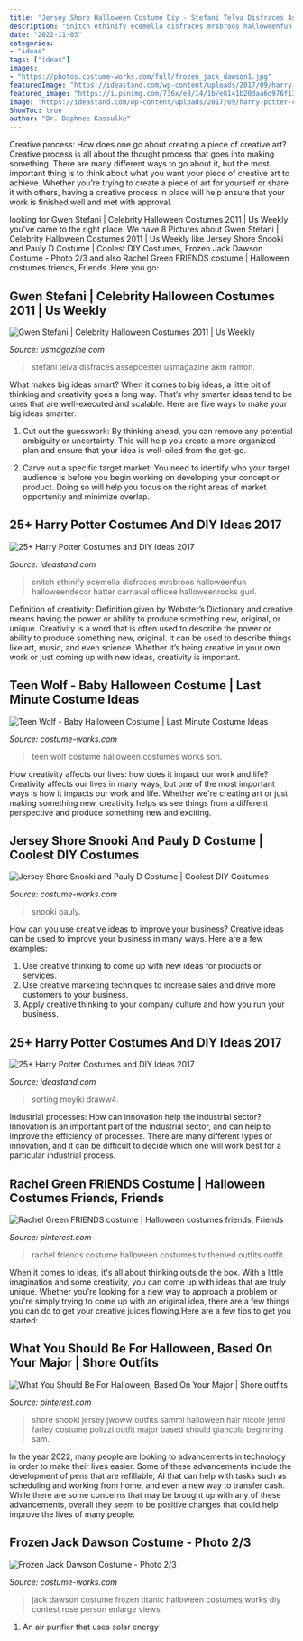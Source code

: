 ```yaml
---
title: "Jersey Shore Halloween Costume Diy - Stefani Telva Disfraces Assepoester Usmagazine Akm Ramon"
description: "Snitch ethinify ecemella disfraces mrsbroos halloweenfun halloweendecor hatter carnaval officee halloweenrocks gurl"
date: "2022-11-03"
categories:
- "ideas"
tags: ["ideas"]
images:
- "https://photos.costume-works.com/full/frozen_jack_dawson1.jpg"
featuredImage: "https://ideastand.com/wp-content/uploads/2017/09/harry-potter-costumes/5-harry-potter-halloween-costume-diy.jpg"
featured_image: "https://i.pinimg.com/736x/e8/14/1b/e8141b20daa6d976f1371b5329dd2ae2--costume-parties-jersey-girl.jpg"
image: "https://ideastand.com/wp-content/uploads/2017/09/harry-potter-costumes/24-harry-potter-halloween-costume-diy.jpg"
ShowToc: true
author: "Dr. Daphnee Kassulke"
---
```



Creative process: How does one go about creating a piece of creative art?
Creative process is all about the thought process that goes into making something. There are many different ways to go about it, but the most important thing is to think about what you want your piece of creative art to achieve. Whether you’re trying to create a piece of art for yourself or share it with others, having a creative process in place will help ensure that your work is finished well and met with approval.

	

		
looking for Gwen Stefani | Celebrity Halloween Costumes 2011 | Us Weekly you've came to the right place. We have 8 Pictures about Gwen Stefani | Celebrity Halloween Costumes 2011 | Us Weekly like Jersey Shore Snooki and Pauly D Costume | Coolest DIY Costumes, Frozen Jack Dawson Costume - Photo 2/3 and also Rachel Green FRIENDS costume | Halloween costumes friends, Friends. Here you go:
		
    
## Gwen Stefani | Celebrity Halloween Costumes 2011 | Us Weekly

<img loading=lazy src="http://img.wennermedia.com/820-width/1320071500_gwen-stefani-560.jpg" onerror="this.onerror=null;this.src='https://tse2.mm.bing.net/th?id=OIP.KpCLr_Uq2qwZTduNZlwkzAHaKc&amp;pid=15.1';" alt="Gwen Stefani | Celebrity Halloween Costumes 2011 | Us Weekly">

_Source: usmagazine.com_

>stefani telva disfraces assepoester usmagazine akm ramon. 

	

What makes big ideas smart?
When it comes to big ideas, a little bit of thinking and creativity goes a long way. That’s why smarter ideas tend to be ones that are well-executed and scalable. Here are five ways to make your big ideas smarter:
1. Cut out the guesswork: By thinking ahead, you can remove any potential ambiguity or uncertainty. This will help you create a more organized plan and ensure that your idea is well-oiled from the get-go.

2. Carve out a specific target market: You need to identify who your target audience is before you begin working on developing your concept or product. Doing so will help you focus on the right areas of market opportunity and minimize overlap.


    
## 25+ Harry Potter Costumes And DIY Ideas 2017

<img loading=lazy src="https://ideastand.com/wp-content/uploads/2017/09/harry-potter-costumes/24-harry-potter-halloween-costume-diy.jpg" onerror="this.onerror=null;this.src='https://tse3.mm.bing.net/th?id=OIP.5K5NYTuZMdR01mboxmtbQQHaLj&amp;pid=15.1';" alt="25+ Harry Potter Costumes and DIY Ideas 2017">

_Source: ideastand.com_

>snitch ethinify ecemella disfraces mrsbroos halloweenfun halloweendecor hatter carnaval officee halloweenrocks gurl. 

	

Definition of creativity: Definition given by Webster’s Dictionary and creative means having the power or ability to produce something new, original, or unique.
Creativity is a word that is often used to describe the power or ability to produce something new, original. It can be used to describe things like art, music, and even science. Whether it’s being creative in your own work or just coming up with new ideas, creativity is important.

    
## Teen Wolf - Baby Halloween Costume | Last Minute Costume Ideas

<img loading=lazy src="https://photos.costume-works.com/full/teen_wolf.jpg" onerror="this.onerror=null;this.src='https://tse1.mm.bing.net/th?id=OIP.D8R-4Ba3XvxhhYNzbA6L7gHaOX&amp;pid=15.1';" alt="Teen Wolf - Baby Halloween Costume | Last Minute Costume Ideas">

_Source: costume-works.com_

>teen wolf costume halloween costumes works son. 

	

How creativity affects our lives: how does it impact our work and life?
Creativity affects our lives in many ways, but one of the most important ways is how it impacts our work and life. Whether we're creating art or just making something new, creativity helps us see things from a different perspective and produce something new and exciting.

    
## Jersey Shore Snooki And Pauly D Costume | Coolest DIY Costumes

<img loading=lazy src="https://photos.costume-works.com/full/jersey_shore.jpg" onerror="this.onerror=null;this.src='https://tse1.mm.bing.net/th?id=OIP.MtZMrbp_wxuH6HUfabqXVgHaJ9&amp;pid=15.1';" alt="Jersey Shore Snooki and Pauly D Costume | Coolest DIY Costumes">

_Source: costume-works.com_

>snooki pauly. 

	

How can you use creative ideas to improve your business?
Creative ideas can be used to improve your business in many ways. Here are a few examples:
1. Use creative thinking to come up with new ideas for products or services.
2. Use creative marketing techniques to increase sales and drive more customers to your business.
3. Apply creative thinking to your company culture and how you run your business.

    
## 25+ Harry Potter Costumes And DIY Ideas 2017

<img loading=lazy src="https://ideastand.com/wp-content/uploads/2017/09/harry-potter-costumes/5-harry-potter-halloween-costume-diy.jpg" onerror="this.onerror=null;this.src='https://tse3.mm.bing.net/th?id=OIP.wP3EpCsZXFomWh1HhTxncwHaTz&amp;pid=15.1';" alt="25+ Harry Potter Costumes and DIY Ideas 2017">

_Source: ideastand.com_

>sorting moyiki draww4. 

	

Industrial processes: How can innovation help the industrial sector?
Innovation is an important part of the industrial sector, and can help to improve the efficiency of processes. There are many different types of innovation, and it can be difficult to decide which one will work best for a particular industrial process.

    
## Rachel Green FRIENDS Costume | Halloween Costumes Friends, Friends

<img loading=lazy src="https://i.pinimg.com/originals/f9/56/d0/f956d07159d139b9e9bb8739bba3ca7a.jpg" onerror="this.onerror=null;this.src='https://tse1.mm.bing.net/th?id=OIP.AMggW3zghqnYK9kesS3I4AHaJ4&amp;pid=15.1';" alt="Rachel Green FRIENDS costume | Halloween costumes friends, Friends">

_Source: pinterest.com_

>rachel friends costume halloween costumes tv themed outfits outfit. 

	

When it comes to ideas, it's all about thinking outside the box. With a little imagination and some creativity, you can come up with ideas that are truly unique. Whether you're looking for a new way to approach a problem or you're simply trying to come up with an original idea, there are a few things you can do to get your creative juices flowing.Here are a few tips to get you started:

    
## What You Should Be For Halloween, Based On Your Major | Shore Outfits

<img loading=lazy src="https://i.pinimg.com/736x/e8/14/1b/e8141b20daa6d976f1371b5329dd2ae2--costume-parties-jersey-girl.jpg" onerror="this.onerror=null;this.src='https://tse1.mm.bing.net/th?id=OIP.0-JAI6jJGnoVwbdWHKIa_gHaJ1&amp;pid=15.1';" alt="What You Should Be For Halloween, Based On Your Major | Shore outfits">

_Source: pinterest.com_

>shore snooki jersey jwoww outfits sammi halloween hair nicole jenni farley costume polizzi outfit major based should giancola beginning sam. 

	

In the year 2022, many people are looking to advancements in technology in order to make their lives easier. Some of these advancements include the development of pens that are refillable, AI that can help with tasks such as scheduling and working from home, and even a new way to transfer cash. While there are some concerns that may be brought up with any of these advancements, overall they seem to be positive changes that could help improve the lives of many people.

    
## Frozen Jack Dawson Costume - Photo 2/3

<img loading=lazy src="https://photos.costume-works.com/full/frozen_jack_dawson1.jpg" onerror="this.onerror=null;this.src='https://tse2.mm.bing.net/th?id=OIP.D1xf_0CpFjsgeJFvKcUaWgHaLW&amp;pid=15.1';" alt="Frozen Jack Dawson Costume - Photo 2/3">

_Source: costume-works.com_

>jack dawson costume frozen titanic halloween costumes works diy contest rose person enlarge views. 

	

1. An air purifier that uses solar energy 

